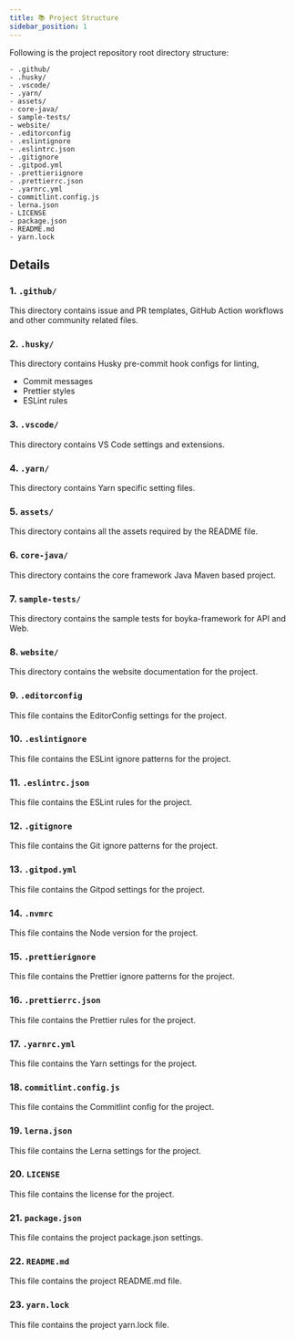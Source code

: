 ```yaml
---
title: 📚 Project Structure
sidebar_position: 1
---
```


Following is the project repository root directory structure:

```shell showLineNumbers
- .github/
- .husky/
- .vscode/
- .yarn/
- assets/
- core-java/
- sample-tests/
- website/
- .editorconfig
- .eslintignore
- .eslintrc.json
- .gitignore
- .gitpod.yml
- .prettieriignore
- .prettierrc.json
- .yarnrc.yml
- commitlint.config.js
- lerna.json
- LICENSE
- package.json
- README.md
- yarn.lock
```

## Details

### 1. `.github/`

This directory contains issue and PR templates, GitHub Action workflows and other community related files.

### 2. `.husky/`

This directory contains Husky pre-commit hook configs for linting,

- Commit messages
- Prettier styles
- ESLint rules

### 3. `.vscode/`

This directory contains VS Code settings and extensions.

### 4. `.yarn/`

This directory contains Yarn specific setting files.

### 5. `assets/`

This directory contains all the assets required by the README file.

### 6. `core-java/`

This directory contains the core framework Java Maven based project.

### 7. `sample-tests/`

This directory contains the sample tests for boyka-framework for API and Web.

### 8. `website/`

This directory contains the website documentation for the project.

### 9. `.editorconfig`

This file contains the EditorConfig settings for the project.

### 10. `.eslintignore`

This file contains the ESLint ignore patterns for the project.

### 11. `.eslintrc.json`

This file contains the ESLint rules for the project.

### 12. `.gitignore`

This file contains the Git ignore patterns for the project.

### 13. `.gitpod.yml`

This file contains the Gitpod settings for the project.

### 14. `.nvmrc`

This file contains the Node version for the project.

### 15. `.prettierignore`

This file contains the Prettier ignore patterns for the project.

### 16. `.prettierrc.json`

This file contains the Prettier rules for the project.

### 17. `.yarnrc.yml`

This file contains the Yarn settings for the project.

### 18. `commitlint.config.js`

This file contains the Commitlint config for the project.

### 19. `lerna.json`

This file contains the Lerna settings for the project.

### 20. `LICENSE`

This file contains the license for the project.

### 21. `package.json`

This file contains the project package.json settings.

### 22. `README.md`

This file contains the project README.md file.

### 23. `yarn.lock`

This file contains the project yarn.lock file.
